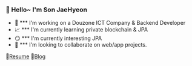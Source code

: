 ### 🔆 Hello~ I'm Son JaeHyeon

- 🌊  *** I'm working on a Douzone ICT Company & Backend Developer
- 📈  *** I'm currently learning private blockchain & JPA
- 😏  *** I'm currently interesting JPA
- 👯  *** I'm looking to collaborate on web/app projects.
<!-- 
#### *✨ Son's GitHub status*
![son's Github Status](https://github-readme-stats.vercel.app/api?username=sjh9391985&bg_color=30,e96443,904e95&title_color=fff&text_color=fff)  

[![Top Langs](https://github-readme-stats.vercel.app/api/top-langs/?username=sjh9391985&layout=compact&bg_color=30,e96443,904e95&title_color=fff&text_color=fff)](https://github.com/sjh9391985/github-readme-stats) 


#### *✨ Contect *
[![Naver Badge](https://img.shields.io/badge/Gmail-d14836?style=flat-square&logo=Gmail&logoColor=white&link=mailto:sjh9391985@gmail.com)](mailto:sjh9391985@gmail.com) -->


📃[Resume](https://sjh9391985.github.io/)
📘[Blog](https://sjh9391985.tistory.com/)



<!-- ⭐️ From [@sjh9391985](https://github.com/sjh9391985)
 -->
